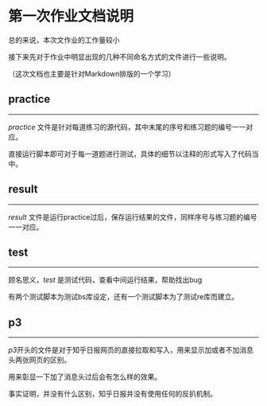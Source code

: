 # 第一次作业文档说明

总的来说，本次文作业的工作量较小

接下来先对于作业中明显出现的几种不同命名方式的文件进行一些说明。

（这次文档也主要是针对Markdown排版的一个学习）

## practice

---------

*practice* 文件是针对每道练习的源代码，其中末尾的序号和练习题的编号一一对应。

直接运行脚本即可对于每一道题进行测试，具体的细节以注释的形式写入了代码当中。

## result

----------
*result* 文件是运行practice过后，保存运行结果的文件，同样序号与练习题的编号一一对应。

## test

----------
顾名思义，*test* 是测试代码，查看中间运行结果，帮助找出bug

有两个测试脚本为测试bs库设定，还有一个测试脚本为了测试re库而建立。

## p3

---------
*p3*开头的文件是对于知乎日报网页的直接拉取和写入，用来显示加或者不加消息头两张网页的区别。

用来彰显一下加了消息头过后会有怎么样的效果。

事实证明，并没有什么区别，知乎日报并没有使用任何的反扒机制。